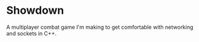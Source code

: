 # Showdown

A multiplayer combat game I'm making to get comfortable with networking and sockets in C++.
